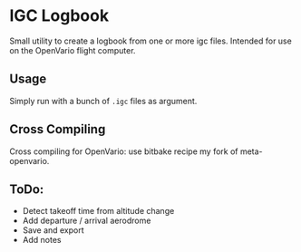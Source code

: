 # IGC Logbook

Small utility to create a logbook from one or more igc files. Intended for use on the OpenVario flight computer.

## Usage

Simply run with a bunch of `.igc` files as argument. 

## Cross Compiling

Cross compiling for OpenVario: use bitbake recipe my fork of meta-openvario.

## ToDo:

* Detect takeoff time from altitude change
* Add departure / arrival aerodrome
* Save and export
* Add notes
